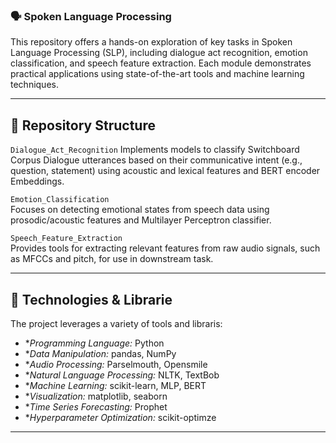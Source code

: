 ### 🗣️ Spoken Language Processing
This repository offers a hands-on exploration of key tasks in Spoken Language Processing (SLP), including dialogue act recognition, emotion classification, and speech feature extraction. Each module demonstrates practical applications using state-of-the-art tools and machine learning techniques.

---

## 📂 Repository Structure

 `Dialogue_Act_Recognition`
  Implements models to classify Switchboard Corpus Dialogue utterances based on their communicative intent (e.g., question, statement) using acoustic and lexical features and BERT encoder Embeddings. 

  `Emotion_Classification`  
  Focuses on detecting emotional states from speech data using prosodic/acoustic features and Multilayer Perceptron classifier. 

  `Speech_Feature_Extraction`  
  Provides tools for extracting relevant features from raw audio signals, such as MFCCs and pitch, for use in downstream task. 

---

## 🧰 Technologies & Librarie

 The project leverages a variety of tools and libraris: 

- **Programming Language:*  Python
- **Data Manipulation:*  pandas, NumPy
- **Audio Processing:*  Parselmouth, Opensmile
- **Natural Language Processing:*  NLTK, TextBob
- **Machine Learning:*  scikit-learn, MLP, BERT
- **Visualization:*  matplotlib, seaborn
- **Time Series Forecasting:*  Prophet
- **Hyperparameter Optimization:*  scikit-optimze 
---
